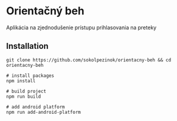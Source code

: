 # Orientačný beh
Aplikácia na zjednodušenie prístupu prihlasovania na preteky

## Installation

```
git clone https://github.com/sokolpezinok/orientacny-beh && cd orientacny-beh

# install packages
npm install

# build project
npm run build

# add android platform
npm run add-android-platform
```
